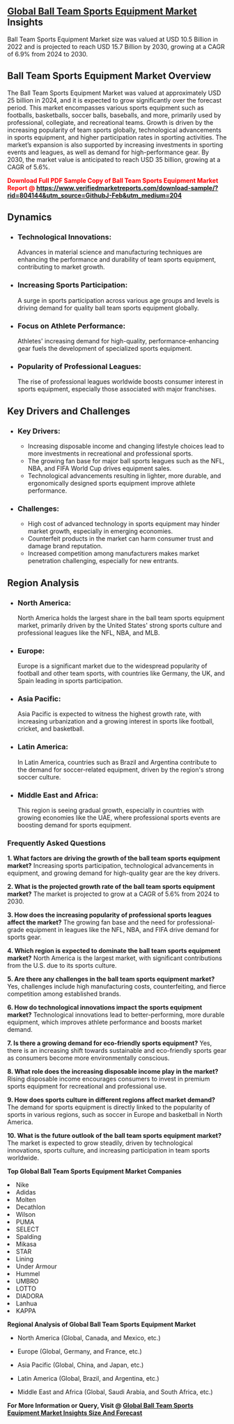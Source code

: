 <h2><a href="https://www.verifiedmarketreports.com/download-sample/?rid=804144&amp;utm_source=GithubJ&amp;utm_medium=204" target="_blank">Global Ball Team Sports Equipment Market</a> Insights</h2><p>Ball Team Sports Equipment Market size was valued at USD 10.5 Billion in 2022 and is projected to reach USD 15.7 Billion by 2030, growing at a CAGR of 6.9% from 2024 to 2030.</p><p> <h2>Ball Team Sports Equipment Market Overview</h2> <p>The Ball Team Sports Equipment Market was valued at approximately USD 25 billion in 2024, and it is expected to grow significantly over the forecast period. This market encompasses various sports equipment such as footballs, basketballs, soccer balls, baseballs, and more, primarily used by professional, collegiate, and recreational teams. Growth is driven by the increasing popularity of team sports globally, technological advancements in sports equipment, and higher participation rates in sporting activities. The market’s expansion is also supported by increasing investments in sporting events and leagues, as well as demand for high-performance gear. By 2030, the market value is anticipated to reach USD 35 billion, growing at a CAGR of 5.6%. </p> <p><strong><p><span class=""><span style="color: #ff0000;"><strong>Download Full PDF Sample Copy of Ball Team Sports Equipment Market Report</strong> @ </span><a href="https://www.verifiedmarketreports.com/download-sample/?rid=804144&amp;utm_source=GithubJ-Feb&amp;utm_medium=204" target="_blank">https://www.verifiedmarketreports.com/download-sample/?rid=804144&amp;utm_source=GithubJ-Feb&amp;utm_medium=204</a></span></p></strong></p> <h2>Dynamics</h2> <ul> <li><h3>Technological Innovations:</h3> Advances in material science and manufacturing techniques are enhancing the performance and durability of team sports equipment, contributing to market growth.</li> <li><h3>Increasing Sports Participation:</h3> A surge in sports participation across various age groups and levels is driving demand for quality ball team sports equipment globally.</li> <li><h3>Focus on Athlete Performance:</h3> Athletes' increasing demand for high-quality, performance-enhancing gear fuels the development of specialized sports equipment.</li> <li><h3>Popularity of Professional Leagues:</h3> The rise of professional leagues worldwide boosts consumer interest in sports equipment, especially those associated with major franchises.</li> </ul> <h2>Key Drivers and Challenges</h2> <ul> <li><h3>Key Drivers:</h3> <ul> <li>Increasing disposable income and changing lifestyle choices lead to more investments in recreational and professional sports.</li> <li>The growing fan base for major ball sports leagues such as the NFL, NBA, and FIFA World Cup drives equipment sales.</li> <li>Technological advancements resulting in lighter, more durable, and ergonomically designed sports equipment improve athlete performance.</li> </ul> </li> <li><h3>Challenges:</h3> <ul> <li>High cost of advanced technology in sports equipment may hinder market growth, especially in emerging economies.</li> <li>Counterfeit products in the market can harm consumer trust and damage brand reputation.</li> <li>Increased competition among manufacturers makes market penetration challenging, especially for new entrants.</li> </ul> </li> </ul> <h2>Region Analysis</h2> <ul> <li><h3>North America:</h3> North America holds the largest share in the ball team sports equipment market, primarily driven by the United States' strong sports culture and professional leagues like the NFL, NBA, and MLB.</li> <li><h3>Europe:</h3> Europe is a significant market due to the widespread popularity of football and other team sports, with countries like Germany, the UK, and Spain leading in sports participation.</li> <li><h3>Asia Pacific:</h3> Asia Pacific is expected to witness the highest growth rate, with increasing urbanization and a growing interest in sports like football, cricket, and basketball.</li> <li><h3>Latin America:</h3> In Latin America, countries such as Brazil and Argentina contribute to the demand for soccer-related equipment, driven by the region's strong soccer culture.</li> <li><h3>Middle East and Africa:</h3> This region is seeing gradual growth, especially in countries with growing economies like the UAE, where professional sports events are boosting demand for sports equipment.</li> </ul> <h3>Frequently Asked Questions</h3> <p><strong>1. What factors are driving the growth of the ball team sports equipment market?</strong> Increasing sports participation, technological advancements in equipment, and growing demand for high-quality gear are the key drivers.</p> <p><strong>2. What is the projected growth rate of the ball team sports equipment market?</strong> The market is projected to grow at a CAGR of 5.6% from 2024 to 2030.</p> <p><strong>3. How does the increasing popularity of professional sports leagues affect the market?</strong> The growing fan base and the need for professional-grade equipment in leagues like the NFL, NBA, and FIFA drive demand for sports gear.</p> <p><strong>4. Which region is expected to dominate the ball team sports equipment market?</strong> North America is the largest market, with significant contributions from the U.S. due to its sports culture.</p> <p><strong>5. Are there any challenges in the ball team sports equipment market?</strong> Yes, challenges include high manufacturing costs, counterfeiting, and fierce competition among established brands.</p> <p><strong>6. How do technological innovations impact the sports equipment market?</strong> Technological innovations lead to better-performing, more durable equipment, which improves athlete performance and boosts market demand.</p> <p><strong>7. Is there a growing demand for eco-friendly sports equipment?</strong> Yes, there is an increasing shift towards sustainable and eco-friendly sports gear as consumers become more environmentally conscious.</p> <p><strong>8. What role does the increasing disposable income play in the market?</strong> Rising disposable income encourages consumers to invest in premium sports equipment for recreational and professional use.</p> <p><strong>9. How does sports culture in different regions affect market demand?</strong> The demand for sports equipment is directly linked to the popularity of sports in various regions, such as soccer in Europe and basketball in North America.</p> <p><strong>10. What is the future outlook of the ball team sports equipment market?</strong> The market is expected to grow steadily, driven by technological innovations, sports culture, and increasing participation in team sports worldwide.</p> </p><p><strong>Top Global Ball Team Sports Equipment Market Companies</strong></p><div data-test-id=""><p><li>Nike</li><li> Adidas</li><li> Molten</li><li> Decathlon</li><li> Wilson</li><li> PUMA</li><li> SELECT</li><li> Spalding</li><li> Mikasa</li><li> STAR</li><li> Lining</li><li> Under Armour</li><li> Hummel</li><li> UMBRO</li><li> LOTTO</li><li> DIADORA</li><li> Lanhua</li><li> KAPPA</li></p><div><strong>Regional Analysis of&nbsp;Global Ball Team Sports Equipment Market</strong></div><ul><li dir="ltr"><p dir="ltr">North America&nbsp;(Global, Canada, and Mexico, etc.)</p></li><li dir="ltr"><p dir="ltr">Europe (Global, Germany, and France, etc.)</p></li><li dir="ltr"><p dir="ltr">Asia Pacific&nbsp;(Global, China, and Japan, etc.)</p></li><li dir="ltr"><p dir="ltr">Latin America&nbsp;(Global, Brazil, and Argentina, etc.)</p></li><li dir="ltr">Middle East and Africa&nbsp;(Global, Saudi Arabia, and South Africa, etc.)</li></ul><p><strong>For More Information or Query, Visit @&nbsp;</strong><strong><a href="https://www.verifiedmarketreports.com/product/ball-team-sports-equipment-market/?utm_source=GithubJ&amp;utm_medium=204" target="_blank">Global Ball Team Sports Equipment Market Insights Size And Forecast</a></strong></p></div>
